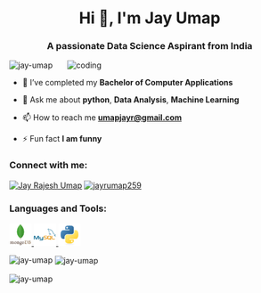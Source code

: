 <h1 align="center">Hi 👋, I'm Jay Umap</h1>
<h3 align="center">A passionate Data Science Aspirant from India</h3>
<img align="right" alt="coding" width="400" src="https://rajacepat.com/assets/frontend/img/webdev.gif">

<p align="left"> <img src="https://komarev.com/ghpvc/?username=jay-umap&label=Profile%20views&color=0e75b6&style=flat" alt="jay-umap" /> </p>

- 🌱 I’ve completed my **Bachelor of Computer Applications**

- 💬 Ask me about **python**, **Data Analysis**, **Machine Learning** 

- 📫 How to reach me **umapjayr@gmail.com**

- ⚡ Fun fact **I am funny**

<h3 align="left">Connect with me:</h3>
<p align="left">
<a href="https://www.linkedin.com/in/jay-rajesh-umap-4804a9266/" target="blank"><img align="center" src="https://raw.githubusercontent.com/rahuldkjain/github-profile-readme-generator/master/src/images/icons/Social/linked-in-alt.svg" alt="Jay Rajesh Umap" height="30" width="40" /></a>
<a href="https://instagram.com/jayrumap259" target="blank"><img align="center" src="https://raw.githubusercontent.com/rahuldkjain/github-profile-readme-generator/master/src/images/icons/Social/instagram.svg" alt="jayrumap259" height="30" width="40" /></a>
</p>

<h3 align="left">Languages and Tools:</h3>
<p align="left"> <a href="https://www.mongodb.com/" target="_blank" rel="noreferrer"> <img src="https://raw.githubusercontent.com/devicons/devicon/master/icons/mongodb/mongodb-original-wordmark.svg" alt="mongodb" width="40" height="40"/> </a> <a href="https://www.mysql.com/" target="_blank" rel="noreferrer"> <img src="https://raw.githubusercontent.com/devicons/devicon/master/icons/mysql/mysql-original-wordmark.svg" alt="mysql" width="40" height="40"/> </a>  <a href="https://www.python.org" target="_blank" rel="noreferrer"> <img src="https://raw.githubusercontent.com/devicons/devicon/master/icons/python/python-original.svg" alt="python" width="40" height="40"/> </a>  </p>

<p><img align="left" src="https://github-readme-stats.vercel.app/api/top-langs?username=jay-umap&show_icons=true&locale=en&layout=compact" alt="jay-umap" /></p>

<p>&nbsp;<img align="center" src="https://github-readme-stats.vercel.app/api?username=jay-umap&show_icons=true&locale=en" alt="jay-umap" /></p>

<p><img align="center" src="https://github-readme-streak-stats.herokuapp.com/?user=jay-umap&" alt="jay-umap" /></p>

